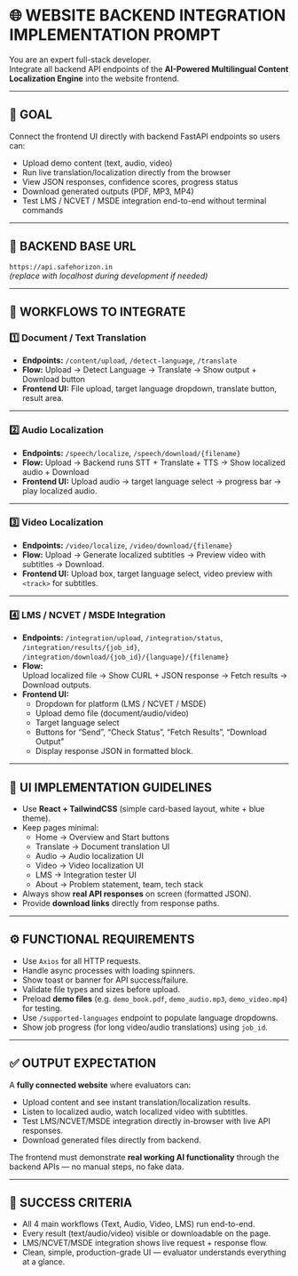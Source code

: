 # 🌐 WEBSITE BACKEND INTEGRATION IMPLEMENTATION PROMPT

You are an expert full-stack developer.  
Integrate all backend API endpoints of the **AI-Powered Multilingual Content Localization Engine** into the website frontend.

---

## 🎯 GOAL
Connect the frontend UI directly with backend FastAPI endpoints so users can:
- Upload demo content (text, audio, video)
- Run live translation/localization directly from the browser
- View JSON responses, confidence scores, progress status
- Download generated outputs (PDF, MP3, MP4)
- Test LMS / NCVET / MSDE integration end-to-end without terminal commands

---

## 🔌 BACKEND BASE URL
`https://api.safehorizon.in`  
*(replace with localhost during development if needed)*

---

## 🔁 WORKFLOWS TO INTEGRATE

### 1️⃣ Document / Text Translation
- **Endpoints:** `/content/upload`, `/detect-language`, `/translate`
- **Flow:** Upload → Detect Language → Translate → Show output + Download button
- **Frontend UI:** File upload, target language dropdown, translate button, result area.

---

### 2️⃣ Audio Localization
- **Endpoints:** `/speech/localize`, `/speech/download/{filename}`
- **Flow:** Upload → Backend runs STT + Translate + TTS → Show localized audio + Download
- **Frontend UI:** Upload audio → target language select → progress bar → play localized audio.

---

### 3️⃣ Video Localization
- **Endpoints:** `/video/localize`, `/video/download/{filename}`
- **Flow:** Upload → Generate localized subtitles → Preview video with subtitles → Download.
- **Frontend UI:** Upload box, target language select, video preview with `<track>` for subtitles.

---

### 4️⃣ LMS / NCVET / MSDE Integration
- **Endpoints:** `/integration/upload`, `/integration/status`, `/integration/results/{job_id}`, `/integration/download/{job_id}/{language}/{filename}`
- **Flow:**  
  Upload localized file → Show CURL + JSON response → Fetch results → Download outputs.
- **Frontend UI:**  
  - Dropdown for platform (LMS / NCVET / MSDE)  
  - Upload demo file (document/audio/video)  
  - Target language select  
  - Buttons for “Send”, “Check Status”, “Fetch Results”, “Download Output”  
  - Display response JSON in formatted block.

---

## 🧱 UI IMPLEMENTATION GUIDELINES
- Use **React + TailwindCSS** (simple card-based layout, white + blue theme).  
- Keep pages minimal:
  - Home → Overview and Start buttons
  - Translate → Document translation UI
  - Audio → Audio localization UI
  - Video → Video localization UI
  - LMS → Integration tester UI
  - About → Problem statement, team, tech stack
- Always show **real API responses** on screen (formatted JSON).
- Provide **download links** directly from response paths.

---

## ⚙️ FUNCTIONAL REQUIREMENTS
- Use `Axios` for all HTTP requests.  
- Handle async processes with loading spinners.  
- Show toast or banner for API success/failure.  
- Validate file types and sizes before upload.  
- Preload **demo files** (e.g. `demo_book.pdf`, `demo_audio.mp3`, `demo_video.mp4`) for testing.  
- Use `/supported-languages` endpoint to populate language dropdowns.  
- Show job progress (for long video/audio translations) using `job_id`.

---

## ✅ OUTPUT EXPECTATION
A **fully connected website** where evaluators can:
- Upload content and see instant translation/localization results.
- Listen to localized audio, watch localized video with subtitles.
- Test LMS/NCVET/MSDE integration directly in-browser with live API responses.
- Download generated files directly from backend.

The frontend must demonstrate **real working AI functionality** through the backend APIs — no manual steps, no fake data.

---

## 🧭 SUCCESS CRITERIA
- All 4 main workflows (Text, Audio, Video, LMS) run end-to-end.
- Every result (text/audio/video) visible or downloadable on the page.
- LMS/NCVET/MSDE integration shows live request + response flow.
- Clean, simple, production-grade UI — evaluator understands everything at a glance.
